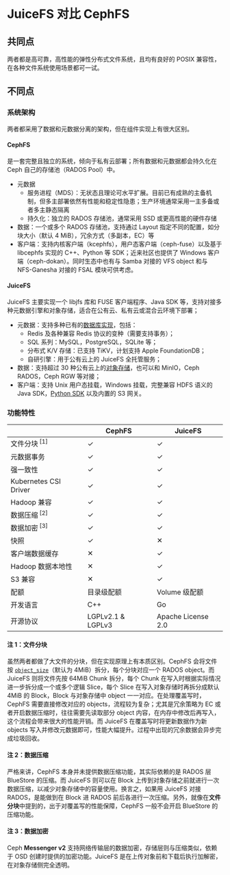 # JuiceFS 对比 CephFS

## 共同点

两者都是高可靠，高性能的弹性分布式文件系统，且均有良好的 POSIX 兼容性，在各种文件系统使用场景都可一试。

## 不同点

### 系统架构

两者都采用了数据和元数据分离的架构，但在组件实现上有很大区别。

#### CephFS

是一套完整且独立的系统，倾向于私有云部署；所有数据和元数据都会持久化在 Ceph 自己的存储池（RADOS Pool）中。

- 元数据
  - 服务进程（MDS）：无状态且理论可水平扩展。目前已有成熟的主备机制，但多主部署依然有性能和稳定性隐患；生产环境通常采用一主多备或者多主静态隔离
  - 持久化：独立的 RADOS 存储池，通常采用 SSD 或更高性能的硬件存储
- 数据：一个或多个 RADOS 存储池，支持通过 Layout 指定不同的配置，如分块大小（默认 4 MiB），冗余方式（多副本，EC）等
- 客户端：支持内核客户端（kcephfs），用户态客户端（ceph-fuse）以及基于 libcephfs 实现的 C++、Python 等 SDK；近来社区也提供了 Windows 客户端（ceph-dokan）。同时生态中也有与 Samba 对接的 VFS object 和与 NFS-Ganesha 对接的 FSAL 模块可供考虑。

#### JuiceFS

JuiceFS 主要实现一个 libjfs 库和 FUSE 客户端程序、Java SDK 等，支持对接多种元数据引擎和对象存储，适合在公有云、私有云或混合云环境下部署；

- 元数据：支持多种已有的[数据库实现](../../guide/how_to_setup_metadata_engine.md)，包括：
  - Redis 及各种兼容 Redis 协议的变种（需要支持事务）；
  - SQL 系列：MySQL，PostgreSQL，SQLite 等；
  - 分布式 K/V 存储：已支持 TiKV，计划支持 Apple FoundationDB；
  - 自研引擎：用于公有云上的 JuiceFS 全托管服务；
- 数据：支持超过 30 种公有云上的[对象存储](../../guide/how_to_setup_object_storage.md)，也可以和 MinIO，Ceph RADOS，Ceph RGW 等对接；
- 客户端：支持 Unix 用户态挂载，Windows 挂载，完整兼容 HDFS 语义的 Java SDK，[Python SDK](https://github.com/megvii-research/juicefs-python) 以及内置的 S3 网关。

### 功能特性

|                         | CephFS            | JuiceFS       |
| ----------------------- | ----------        | ------------- |
| 文件分块<sup> [1]</sup> | ✓                 | ✓             |
| 元数据事务              | ✓                 | ✓             |
| 强一致性                | ✓                 | ✓             |
| Kubernetes CSI Driver   | ✓                 | ✓             |
| Hadoop 兼容             | ✓                 | ✓             |
| 数据压缩<sup> [2]</sup> | ✓                 | ✓             |
| 数据加密<sup> [3]</sup> | ✓                 | ✓             |
| 快照                    | ✓                 | ✕             |
| 客户端数据缓存          | ✕                 | ✓             |
| Hadoop 数据本地性       | ✕                 | ✓             |
| S3 兼容                 | ✕                 | ✓             |
| 配额                    | 目录级配额        | Volume 级配额 |
| 开发语言                | C++               | Go            |
| 开源协议                | LGPLv2.1 & LGPLv3 | Apache License 2.0        |

#### 注 1：文件分块

虽然两者都做了大文件的分块，但在实现原理上有本质区别。CephFS 会将文件按 [`object_size`](https://docs.ceph.com/en/latest/cephfs/file-layouts/#reading-layouts-with-getfattr)（默认为 4MiB）拆分，每个分块对应一个 RADOS object。而 JuiceFS 则将文件先按 64MiB Chunk 拆分，每个 Chunk 在写入时根据实际情况进一步拆分成一个或多个逻辑 Slice，每个 Slice 在写入对象存储时再拆分成默认 4MiB 的 Block，Block 与对象存储中 object 一一对应。在处理覆盖写时，CephFS 需要直接修改对应的 objects，流程较为复杂；尤其是冗余策略为 EC 或者开启数据压缩时，往往需要先读取部分 object 内容，在内存中修改后再写入，这个流程会带来很大的性能开销。而 JuiceFS 在覆盖写时将更新数据作为新 objects 写入并修改元数据即可，性能大幅提升。过程中出现的冗余数据会异步完成垃圾回收。

#### 注 2：数据压缩

严格来讲，CephFS 本身并未提供数据压缩功能，其实际依赖的是 RADOS 层 BlueStore 的压缩。而 JuiceFS 则可以在 Block 上传到对象存储之前就进行一次数据压缩，以减少对象存储中的容量使用。换言之，如果用 JuiceFS 对接 RADOS，是能做到在 Block 进 RADOS 前后各进行一次压缩。另外，就像在**文件分块**中提到的，出于对覆盖写的性能保障，CephFS 一般不会开启 BlueStore 的压缩功能。

#### 注 3：数据加密

Ceph **Messenger v2** 支持网络传输层的数据加密，存储层则与压缩类似，依赖于 OSD 创建时提供的加密功能。JuiceFS 是在上传对象前和下载后执行加解密，在对象存储侧完全透明。
